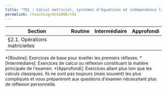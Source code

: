```yaml
---
title: "TD1 : Calcul matriciel, systèmes d’équations et indépendance linéaire"
permalink: /teaching/mth1008/td1
---
```


| Section                       | Routine | Intermédiaire | Approfondi |
| ----------------------------- | ------- | ------------- | ---------- |
| §2.1. Opérations matricielles |         |               |            |

*[Routine]: Exercices de base pour éveiller les premiers réflexes.
*[Intermédiaire]: Exercices de calcul ou réflexion constituant la matière principale de l'examen.
*[Approfondi]: Exercices allant plus loin que les calculs classiques. Ils ne sont pas toujours (mais souvent) les plus compliqués et vous prépareront aux questions d'examen nécessitant plus de réflexion personnelle.